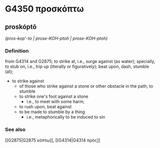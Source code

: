 # G4350 προσκόπτω

## proskóptō

_(pros-kop'-to | prose-KOH-ptoh | prose-KOH-ptoh)_

### Definition

from G4314 and G2875; to strike at, i.e., surge against (as water); specially, to stub on, i.e., trip up (literally or figuratively); beat upon, dash, stumble (at); 

- to strike against
  - of those who strike against a stone or other obstacle in the path, to stumble
  - to strike one's foot against a stone
    - i.e., to meet with some harm;
  - to rush upon, beat against
  - to be made to stumble by a thing
    - i.e., metaphorically to be induced to sin

### See also

[[G2875|G2875 κόπτω]], [[G4314|G4314 πρός]]
